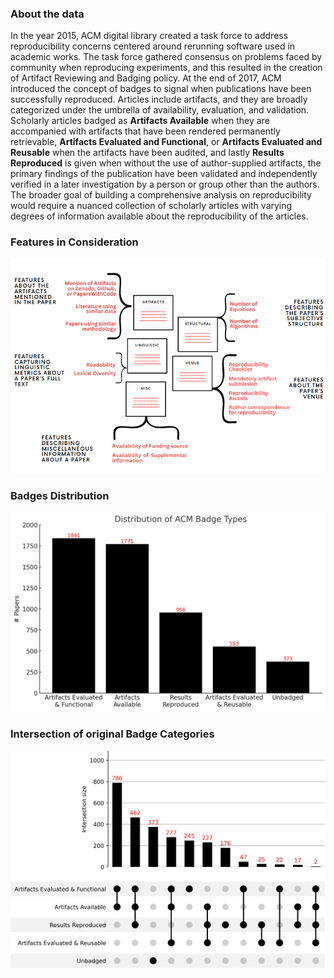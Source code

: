 ### About the data
In the year 2015, ACM digital library created a task force to address reproducibility concerns centered around rerunning software used in academic works. The task force gathered consensus on problems faced by community when reproducing experiments, and this resulted in the creation of Artifact Reviewing and Badging policy. At the end of 2017, ACM introduced the concept of badges to signal when publications have been successfully reproduced. Articles include artifacts, and they are broadly categorized under the umbrella of availability, evaluation, and validation. Scholarly articles badged as **Artifacts Available** when they are accompanied with artifacts that have been rendered permanently retrievable, **Artifacts Evaluated and Functional**, or **Artifacts Evaluated and Reusable** when the artifacts have been audited, and lastly **Results Reproduced** is given when without the use of author-supplied artifacts, the primary findings of the publication have been validated and independently verified in a later investigation by a person or group other than the authors. The broader goal of building a comprehensive analysis on reproducibility would require a nuanced collection of scholarly articles with varying degrees of information available about the reproducibility of the articles.

### Features in Consideration
<img src="../media/acmbadges_feature_groups.png"/>

### Badges Distribution
<img src="../media/badge_dist.png"/>

### Intersection of original Badge Categories

<img src="../media/acm_badges_data.png"/>